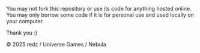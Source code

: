 You may not fork this repository or use its code for anything hosted online. You may only borrow some code if it is for personal use and used locally on your computer.

Thank you :)

© 2025 redz / Universe Games / Nebula 
